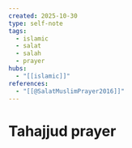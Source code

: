 ```yaml
---
created: 2025-10-30
type: self-note
tags:
  - islamic 
  - salat
  - salah 
  - prayer
hubs:
  - "[[islamic]]"
references:
  - "[[@SalatMuslimPrayer2016]]"
---
```


# Tahajjud prayer

